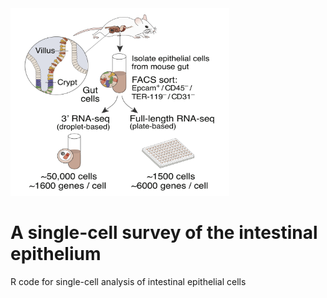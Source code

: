 
<img src="https://github.com/adamh-broad/single_cell_intestine/blob/master/Fig1a.jpg" title="Experiment_workflow" alt="Fig1a" height=300 width=350>

# A single-cell survey of the intestinal epithelium
R code for single-cell analysis of intestinal epithelial cells

